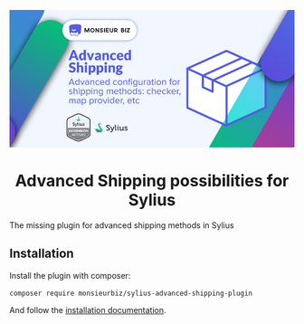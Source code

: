 [![Banner of Sylius Advanced Shipping plugin](docs/images/banner.jpg)](https://monsieurbiz.com/agence-web-experte-sylius)

<h1 align="center">Advanced Shipping possibilities for Sylius</h1>

The missing plugin for advanced shipping methods in Sylius

## Installation

Install the plugin with composer:

```
composer require monsieurbiz/sylius-advanced-shipping-plugin
```

And follow the [installation documentation](docs/installation.md).
